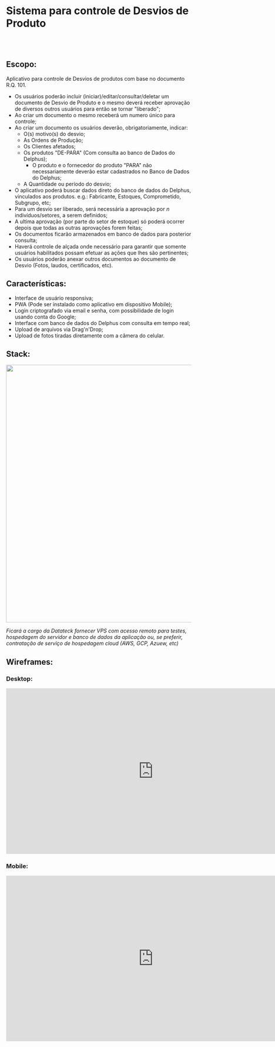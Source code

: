 <h1 id="sistema-para-controle-de-desvios-de-produto">Sistema para controle de Desvios de Produto</h1>

<br><br>
<h2 id="escopo">Escopo:</h2>
<p>Aplicativo para controle de Desvios de produtos com base no documento   R.Q. 101.</p>
<ul>
<li>Os usuários poderão incluir (iniciar)/editar/consultar/deletar um documento de Desvio de Produto e o mesmo deverá receber aprovação de diversos outros usuários para então se tornar &quot;liberado&quot;;</li>
<li>Ao criar um documento o mesmo receberá um numero único para controle;</li>
<li>Ao criar um documento os usuários deverão, obrigatoriamente, indicar:
<ul>
<li>O(s) motivo(s) do desvio;</li>
<li>As Ordens de Produção;</li>
<li>Os Clientes afetados;</li>
<li>Os produtos &quot;DE-PARA&quot; (Com consulta ao banco de Dados do Delphus);
<ul>
<li>O produto e o fornecedor do produto &quot;PARA&quot; não necessariamente deverão estar cadastrados no Banco de Dados do Delphus;</li>
</ul>
</li>
<li>A Quantidade ou período do desvio;</li>
</ul>
</li>
<li>O aplicativo poderá buscar dados direto do banco de dados do Delphus, vinculados aos produtos. e.g.: Fabricante, Estoques, Comprometido, Subgrupo, etc;</li>
<li>Para um desvio ser liberado, será necessária a aprovação por <em>n</em> indivíduos/setores, a serem definidos;</li>
<li>A ultima aprovação (por parte do setor de estoque) só poderá ocorrer depois que todas as outras aprovações forem feitas;</li>
<li>Os documentos ficarão armazenados em banco de dados para posterior consulta;</li>
<li>Haverá controle de alçada onde necessário para garantir que somente usuários habilitados possam efetuar as ações que lhes são pertinentes;</li>
<li>Os usuários poderão anexar outros documentos ao documento de Desvio (Fotos, laudos, certificados, etc).</li>
</ul>
<h2 id="caracter%c3%adsticas">Características:</h2>
<ul>
<li>Interface de usuário responsiva;</li>
<li>PWA (Pode ser instalado como aplicativo em dispositivo Mobile);</li>
<li>Login criptografado via email e senha, com possibilidade de login usando conta do Google;</li>
<li>Interface com banco de dados do Delphus com consulta em tempo real;</li>
<li>Upload de arquivos via Drag'n'Drop;</li>
<li>Upload de fotos tiradas diretamente com a câmera do celular.</li>
</ul>
<h2 id="stack">Stack:</h2>
<img src="http://tritec.rf.gd/comercial/orcamento_datateck_webapp_desvios/stack.png" height="700px">
<p><em>Ficará a cargo da Datateck fornecer VPS com acesso remoto para testes, hospedagem do servidor e banco de dados da aplicação ou, se preferir, contratação de serviço de hospedagem cloud (AWS, GCP, Azuew, etc)</em></p>
<h2 id="wireframes">Wireframes:</h2>
<h3 id="desktop"><strong>Desktop:</strong></h3>
<iframe style="border: none;" width="800" height="450" src="https://www.figma.com/embed?embed_host=share&url=https%3A%2F%2Fwww.figma.com%2Fproto%2Fg1ae183wxqQCVINWDuoRXE%2FWireframe-Desvios%3Fnode-id%3D2%253A504%26scaling%3Dcontain" allowfullscreen></iframe>
<h3 id="mobile">         <strong>Mobile:</strong></h3>
<iframe style="border: none;" width="800" height="450" src="https://www.figma.com/embed?embed_host=share&url=https%3A%2F%2Fwww.figma.com%2Fproto%2Fg1ae183wxqQCVINWDuoRXE%2FWireframe-Desvios%3Fnode-id%3D35%253A117%26scaling%3Dscale-down" allowfullscreen></iframe>
